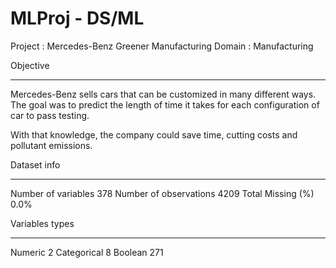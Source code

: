 # MLProj - DS/ML

Project : Mercedes-Benz Greener Manufacturing
Domain  : Manufacturing 

Objective
__________
Mercedes-Benz sells cars that can be customized in many different ways. 
The goal was to predict the length of time it takes for each configuration of car to pass testing. 

With that knowledge, the company could save time, cutting costs and pollutant emissions.

Dataset info
____________
Number of variables	378
Number of observations	4209
Total Missing (%)	0.0%

Variables types
_______________
Numeric	2
Categorical	8
Boolean	271

